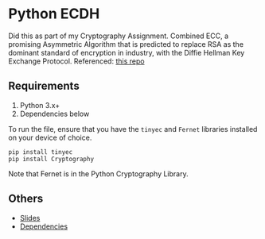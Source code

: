 # Python ECDH
Did this as part of my Cryptography Assignment. Combined ECC, a promising Asymmetric Algorithm that is predicted to replace RSA as the dominant standard of encryption in industry, with the Diffie Hellman Key Exchange Protocol. 
Referenced: [this repo](https://github.com/nakov/Practical-Cryptography-for-Developers-Book/blob/master/asymmetric-key-ciphers/ecdh-key-exchange-examples.md)

## Requirements
1. Python 3.x+
2. Dependencies below

To run the file, ensure that you have the `tinyec` and `Fernet` libraries installed on your device of choice.
```
pip install tinyec
pip install Cryptography
```

Note that Fernet is in the Python Cryptography Library.


## Others
- [Slides](https://github.com/RyanNgCT/PythonECDH/blob/master/CTG%20Assignment_Slides.pptx)
- [Dependencies](https://github.com/RyanNgCT/PythonECDH/blob/master/requirements.txt)

